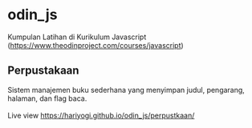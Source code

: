 # odin_js
Kumpulan Latihan di Kurikulum Javascript (https://www.theodinproject.com/courses/javascript)

## Perpustakaan
Sistem manajemen buku sederhana yang menyimpan judul, pengarang, halaman, dan flag baca.
<br><br> Live view https://hariyogi.github.io/odin_js/perpustkaan/
